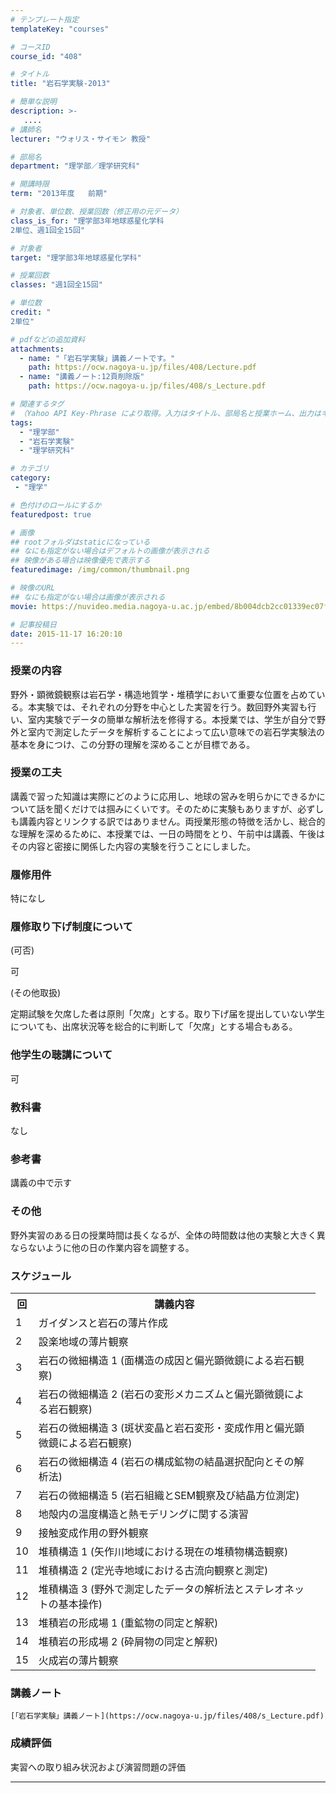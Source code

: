 ```yaml
---
# テンプレート指定
templateKey: "courses"

# コースID
course_id: "408"

# タイトル
title: "岩石学実験-2013"

# 簡単な説明
description: >-
   ....
# 講師名
lecturer: "ウォリス・サイモン 教授"

# 部局名
department: "理学部／理学研究科"

# 開講時限
term: "2013年度	前期"

# 対象者、単位数、授業回数（修正用の元データ）
class_is_for: "理学部3年地球惑星化学科
2単位、週1回全15回"

# 対象者
target: "理学部3年地球惑星化学科"

# 授業回数
classes: "週1回全15回"

# 単位数
credit: "
2単位"

# pdfなどの追加資料
attachments:
  - name: "「岩石学実験」講義ノートです。" 
    path: https://ocw.nagoya-u.jp/files/408/Lecture.pdf
  - name: "講義ノート:12頁削除版" 
    path: https://ocw.nagoya-u.jp/files/408/s_Lecture.pdf

# 関連するタグ
# （Yahoo API Key-Phrase により取得。入力はタイトル、部局名と授業ホーム、出力はキーフレーズ（tags））
tags:
  - "理学部"
  - "岩石学実験"
  - "理学研究科"

# カテゴリ
category:
 - "理学"

# 色付けのロールにするか
featuredpost: true

# 画像
## rootフォルダはstaticになっている
## なにも指定がない場合はデフォルトの画像が表示される
## 映像がある場合は映像優先で表示する
featuredimage: /img/common/thumbnail.png

# 映像のURL
## なにも指定がない場合は画像が表示される
movie: https://nuvideo.media.nagoya-u.ac.jp/embed/8b004dcb2cc01339ec07f4d2e9e4f74b15952494

# 記事投稿日
date: 2015-11-17 16:20:10
---
```


### 授業の内容

野外・顕微鏡観察は岩石学・構造地質学・堆積学において重要な位置を占めている。本実験では、それぞれの分野を中心とした実習を行う。数回野外実習も行い、室内実験でデータの簡単な解析法を修得する。本授業では、学生が自分で野外と室内で測定したデータを解析することによって広い意味での岩石学実験法の基本を身につけ、この分野の理解を深めることが目標である。


### 授業の工夫

講義で習った知識は実際にどのように応用し、地球の営みを明らかにできるかについて話を聞くだけでは掴みにくいです。そのために実験もありますが、必ずしも講義内容とリンクする訳ではありません。両授業形態の特徴を活かし、総合的な理解を深めるために、本授業では、一日の時間をとり、午前中は講義、午後はその内容と密接に関係した内容の実験を行うことにしました。





### 履修用件

特になし

### 履修取り下げ制度について

(可否)

  
可 

(その他取扱)

  
定期試験を欠席した者は原則「欠席」とする。取り下げ届を提出していない学生についても、出席状況等を総合的に判断して「欠席」とする場合もある。 

### 他学生の聴講について

可

### 教科書

なし

### 参考書

講義の中で示す

### その他

野外実習のある日の授業時間は長くなるが、全体の時間数は他の実験と大きく異ならないように他の日の作業内容を調整する。


<h3>スケジュール</h3>

<table class="basic" width="455">
<tr>
<th width="20" class="center">回</th>
<th width="435" class="center">講義内容</th>
</tr>

<tr>
<td width="20" class="center">1</td>
<td width="435">ガイダンスと岩石の薄片作成</td>
</tr>

<tr>
<td width="20" class="center">2</td>
<td width="435">設楽地域の薄片観察</td>
</tr>

<tr>
<td width="20" class="center">3</td>
<td width="435">岩石の微細構造 1 (面構造の成因と偏光顕微鏡による岩石観察)</td>
</tr>

<tr>
<td width="20" class="center">4</td>
<td width="435">岩石の微細構造 2 (岩石の変形メカニズムと偏光顕微鏡による岩石観察)</td>
</tr>

<tr>
<td width="20" class="center">5</td>
<td width="435">岩石の微細構造 3 (斑状変晶と岩石変形・変成作用と偏光顕微鏡による岩石観察)</td>
</tr>

<tr>
<td width="20" class="center">6</td>
<td width="435">岩石の微細構造 4 (岩石の構成鉱物の結晶選択配向とその解析法)</td>
</tr>

<tr>
<td width="20" class="center">7</td>
<td width="435">岩石の微細構造 5 (岩石組織とSEM観察及び結晶方位測定)</td>
</tr>

<tr>
<td width="20" class="center">8</td>
<td width="435">地殻内の温度構造と熱モデリングに関する演習</td>
</tr>

<tr>
<td width="20" class="center">9</td>
<td width="435">接触変成作用の野外観察</td>
</tr>

<tr>
<td width="20" class="center">10</td>
<td width="435">堆積構造 1 (矢作川地域における現在の堆積物構造観察)</td>
</tr>

<tr>
<td width="20" class="center">11</td>
<td width="435">堆積構造 2 (定光寺地域における古流向観察と測定)</td>
</tr>

<tr>
<td width="20" class="center">12</td>
<td width="435">堆積構造 3 (野外で測定したデータの解析法とステレオネットの基本操作)</td>
</tr>

<tr>
<td width="20" class="center">13</td>
<td width="435">堆積岩の形成場 1 (重鉱物の同定と解釈)</td>
</tr>

<tr>
<td width="20" class="center">14</td>
<td width="435">堆積岩の形成場 2 (砕屑物の同定と解釈)</td>
</tr>

<tr>
<td width="20" class="center">15</td>
<td width="435">火成岩の薄片観察</td>
</tr>

</table>


### 講義ノート


  
    [「岩石学実験」講義ノート](https://ocw.nagoya-u.jp/files/408/s_Lecture.pdf) 
  






### 成績評価

実習への取り組み状況および演習問題の評価





-----